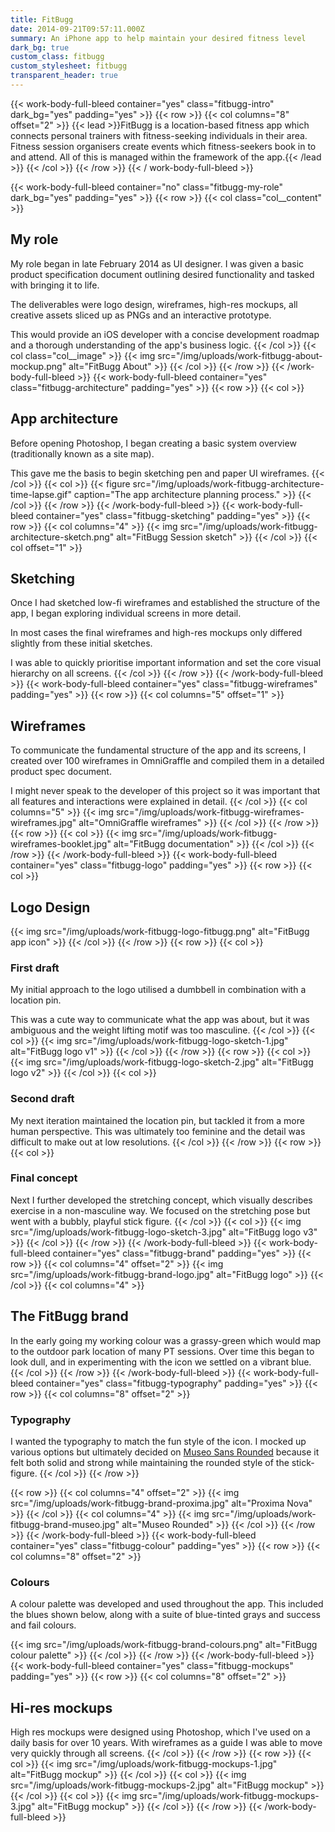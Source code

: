```yaml
---
title: FitBugg
date: 2014-09-21T09:57:11.000Z
summary: An iPhone app to help maintain your desired fitness level
dark_bg: true
custom_class: fitbugg
custom_stylesheet: fitbugg
transparent_header: true
---
```


{{< work-body-full-bleed container="yes" class="fitbugg-intro" dark_bg="yes" padding="yes" >}}
{{< row >}}
{{< col columns="8" offset="2" >}}
{{< lead >}}FitBugg is a location-based fitness app which connects personal trainers with fitness-seeking individuals in their area. Fitness session organisers create events which fitness-seekers book in to and attend. All of this is managed within the framework of the app.{{< /lead >}}
{{< /col >}}
{{< /row >}}
{{< / work-body-full-bleed >}}

{{< work-body-full-bleed container="no" class="fitbugg-my-role" dark_bg="yes" padding="yes" >}}
{{< row >}}
{{< col class="col__content" >}}
## My role

My role began in late February 2014 as UI designer. I was given a basic product specification document outlining desired functionality and tasked with bringing it to life.

The deliverables were logo design, wireframes, high-res mockups, all creative assets sliced up as PNGs and an interactive prototype.

This would provide an iOS developer with a concise development roadmap and a thorough understanding of the app's business logic.
{{< /col >}}
{{< col class="col__image" >}}
{{< img src="/img/uploads/work-fitbugg-about-mockup.png" alt="FitBugg About" >}}
{{< /col >}}
{{< /row >}}
{{< /work-body-full-bleed >}}
{{< work-body-full-bleed container="yes" class="fitbugg-architecture" padding="yes" >}}
{{< row >}}
{{< col >}}
## App architecture

Before opening Photoshop, I began creating a basic system overview (traditionally known as a site map).

This gave me the basis to begin sketching pen and paper UI wireframes.
{{< /col >}}
{{< col >}}
{{< figure src="/img/uploads/work-fitbugg-architecture-time-lapse.gif" caption="The app architecture planning process." >}}
{{< /col >}}
{{< /row >}}
{{< /work-body-full-bleed >}}
{{< work-body-full-bleed container="yes" class="fitbugg-sketching" padding="yes" >}}
{{< row >}}
{{< col columns="4" >}}
{{< img src="/img/uploads/work-fitbugg-architecture-sketch.png" alt="FitBugg Session sketch" >}}
{{< /col >}}
{{< col offset="1" >}}
## Sketching

Once I had sketched low-fi wireframes and established the structure of the app, I began exploring individual screens in more detail.

In most cases the final wireframes and high-res mockups only differed slightly from these initial sketches.

I was able to quickly prioritise important information and set the core visual hierarchy on all screens.
{{< /col >}}
{{< /row >}}
{{< /work-body-full-bleed >}}
{{< work-body-full-bleed container="yes" class="fitbugg-wireframes" padding="yes" >}}
{{< row >}}
{{< col columns="5" offset="1" >}}
## Wireframes
To communicate the fundamental structure of the app and its screens, I created over 100 wireframes in OmniGraffle and compiled them in a detailed product spec document.

I might never speak to the developer of this project so it was important that all features and interactions were explained in detail.
{{< /col >}}
{{< col columns="5" >}}
{{< img src="/img/uploads/work-fitbugg-wireframes-wireframes.jpg" alt="OmniGraffle wireframes" >}}
{{< /col >}}
{{< /row >}}
{{< row >}}
{{< col >}}
{{< img src="/img/uploads/work-fitbugg-wireframes-booklet.jpg" alt="FitBugg documentation" >}}
{{< /col >}}
{{< /row >}}
{{< /work-body-full-bleed >}}
{{< work-body-full-bleed container="yes" class="fitbugg-logo" padding="yes" >}}
{{< row >}}
{{< col >}}
## Logo Design
{{< img src="/img/uploads/work-fitbugg-logo-fitbugg.png" alt="FitBugg app icon" >}}
{{< /col >}}
{{< /row >}}
{{< row >}}
{{< col >}}
### First draft

My initial approach to the logo utilised a dumbbell in combination with a location pin.

This was a cute way to communicate what the app was about, but it was ambiguous and the weight lifting motif was too masculine.
{{< /col >}}
{{< col >}}
{{< img src="/img/uploads/work-fitbugg-logo-sketch-1.jpg" alt="FitBugg logo v1" >}}
{{< /col >}}
{{< /row >}}
{{< row >}}
{{< col >}}
{{< img src="/img/uploads/work-fitbugg-logo-sketch-2.jpg" alt="FitBugg logo v2" >}}
{{< /col >}}
{{< col >}}
### Second draft

My next iteration maintained the location pin, but tackled it from a more human perspective. This was ultimately too feminine and the detail was difficult to make out at low resolutions.
{{< /col >}}
{{< /row >}}
{{< row >}}
{{< col >}}
### Final concept

Next I further developed the stretching concept, which visually describes exercise in a non-masculine way. We focused on the stretching pose but went with a bubbly, playful stick figure.
{{< /col >}}
{{< col >}}
{{< img src="/img/uploads/work-fitbugg-logo-sketch-3.jpg" alt="FitBugg logo v3" >}}
{{< /col >}}
{{< /row >}}
{{< /work-body-full-bleed >}}
{{< work-body-full-bleed container="yes" class="fitbugg-brand" padding="yes" >}}
{{< row >}}
{{< col columns="4" offset="2" >}}
{{< img src="/img/uploads/work-fitbugg-brand-logo.jpg" alt="FitBugg logo" >}}
{{< /col >}}
{{< col columns="4" >}}
## The FitBugg brand

In the early going my working colour was a grassy-green which would map to the outdoor park location of many PT sessions. Over time this began to look dull, and in experimenting with the icon we settled on a vibrant blue.
{{< /col >}}
{{< /row >}}
{{< /work-body-full-bleed >}}
{{< work-body-full-bleed container="yes" class="fitbugg-typography" padding="yes" >}}
{{< row >}}
{{< col columns="8" offset="2" >}}
### Typography

I wanted the typography to match the fun style of the icon. I mocked up various options but ultimately decided on [Museo Sans Rounded](http://www.myfonts.com/fonts/exljbris/museo-sans-rounded/) because it felt both solid and strong while maintaining the rounded style of the stick-figure.
{{< /col >}}
{{< /row >}}

{{< row >}}
{{< col columns="4" offset="2" >}}
{{< img src="/img/uploads/work-fitbugg-brand-proxima.jpg" alt="Proxima Nova" >}}
{{< /col >}}
{{< col columns="4" >}}
{{< img src="/img/uploads/work-fitbugg-brand-museo.jpg" alt="Museo Rounded" >}}
{{< /col >}}
{{< /row >}}
{{< /work-body-full-bleed >}}
{{< work-body-full-bleed container="yes" class="fitbugg-colour" padding="yes" >}}
{{< row >}}
{{< col columns="8" offset="2" >}}
### Colours

A colour palette was developed and used throughout the app. This included the blues shown below, along with a suite of blue-tinted grays and success and fail colours.

{{< img src="/img/uploads/work-fitbugg-brand-colours.png" alt="FitBugg colour palette" >}}
{{< /col >}}
{{< /row >}}
{{< /work-body-full-bleed >}}
{{< work-body-full-bleed container="yes" class="fitbugg-mockups" padding="yes" >}}
{{< row >}}
{{< col columns="8" offset="2" >}}
## Hi-res mockups

High res mockups were designed using Photoshop, which I've used on a daily basis for over 10 years. With wireframes as a guide I was able to move very quickly through all screens.
{{< /col >}}
{{< /row >}}
{{< row >}}
{{< col >}}
{{< img src="/img/uploads/work-fitbugg-mockups-1.jpg" alt="FitBugg mockup" >}}
{{< /col >}}
{{< col >}}
{{< img src="/img/uploads/work-fitbugg-mockups-2.jpg" alt="FitBugg mockup" >}}
{{< /col >}}
{{< col >}}
{{< img src="/img/uploads/work-fitbugg-mockups-3.jpg" alt="FitBugg mockup" >}}
{{< /col >}}
{{< /row >}}
{{< /work-body-full-bleed >}}

